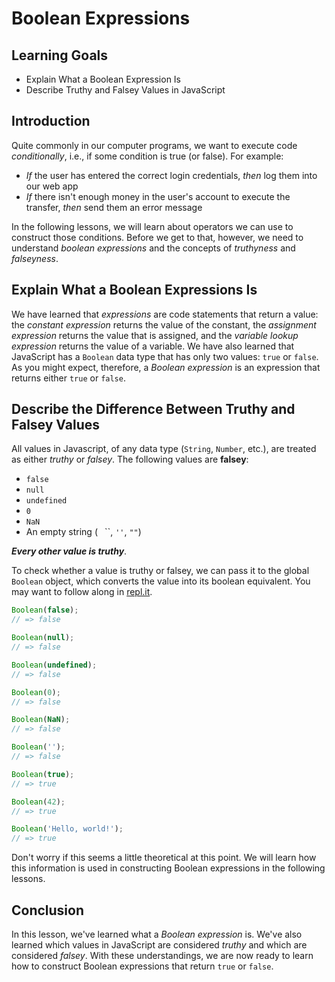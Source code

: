# Boolean Expressions

## Learning Goals

* Explain What a Boolean Expression Is
* Describe Truthy and Falsey Values in JavaScript

## Introduction

Quite commonly in our computer programs, we want to execute code _conditionally_, i.e., if some condition is true (or false). For example:

* _If_ the user has entered the correct login credentials, _then_ log them into our web app
* _If_ there isn't enough money in the user's account to execute the transfer, _then_ send them an error message

In the following lessons, we will learn about operators we can use to construct those conditions. Before we get to that, however, we need to understand _boolean expressions_ and the concepts of _truthyness_ and _falseyness_.

## Explain What a Boolean Expressions Is

We have learned that _expressions_ are code statements that return a value: the _constant expression_ returns the value of the constant, the _assignment expression_ returns the value that is assigned, and the _variable lookup expression_ returns the value of a variable. We have also learned that JavaScript has a `Boolean` data type that has only two values: `true` or `false`. As you might expect, therefore, a _Boolean expression_ is an expression that returns either `true` or `false`.

## Describe the Difference Between Truthy and Falsey Values

All values in Javascript, of any data type (`String`, `Number`, etc.), are treated as either _truthy_ or _falsey_. The following values are **falsey**:

* `false`
* `null`
* `undefined`
* `0`
* `NaN`
* An empty string (`` `` ``, `''`, `""`)

***Every other value is truthy***.

To check whether a value is truthy or falsey, we can pass it to the global
`Boolean` object, which converts the value into its boolean equivalent. You may
want to follow along in [repl.it](https://repl.it/languages/javascript).

```js
Boolean(false);
// => false

Boolean(null);
// => false

Boolean(undefined);
// => false

Boolean(0);
// => false

Boolean(NaN);
// => false

Boolean('');
// => false

Boolean(true);
// => true

Boolean(42);
// => true

Boolean('Hello, world!');
// => true
```

Don't worry if this seems a little theoretical at this point. We will learn how this information is used in constructing Boolean expressions in the following lessons.

## Conclusion

In this lesson, we've learned what a _Boolean expression_ is. We've also learned which values in JavaScript are considered _truthy_ and which are considered _falsey_. With these understandings, we are now ready to learn how to construct Boolean expressions that return `true` or `false`.

